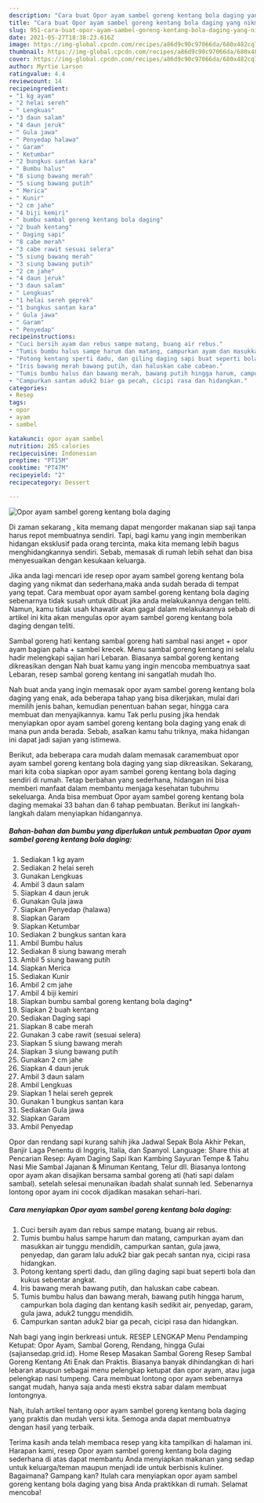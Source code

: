 ```yaml
---
description: "Cara buat Opor ayam sambel goreng kentang bola daging yang nikmat Untuk Jualan"
title: "Cara buat Opor ayam sambel goreng kentang bola daging yang nikmat Untuk Jualan"
slug: 951-cara-buat-opor-ayam-sambel-goreng-kentang-bola-daging-yang-nikmat-untuk-jualan
date: 2021-05-27T18:38:23.616Z
image: https://img-global.cpcdn.com/recipes/a86d9c90c97066da/680x482cq70/opor-ayam-sambel-goreng-kentang-bola-daging-foto-resep-utama.jpg
thumbnail: https://img-global.cpcdn.com/recipes/a86d9c90c97066da/680x482cq70/opor-ayam-sambel-goreng-kentang-bola-daging-foto-resep-utama.jpg
cover: https://img-global.cpcdn.com/recipes/a86d9c90c97066da/680x482cq70/opor-ayam-sambel-goreng-kentang-bola-daging-foto-resep-utama.jpg
author: Myrtie Larson
ratingvalue: 4.4
reviewcount: 14
recipeingredient:
- "1 kg ayam"
- "2 helai sereh"
- " Lengkuas"
- "3 daun salam"
- "4 daun jeruk"
- " Gula jawa"
- " Penyedap halawa"
- " Garam"
- " Ketumbar"
- "2 bungkus santan kara"
- " Bumbu halus"
- "8 siung bawang merah"
- "5 siung bawang putih"
- " Merica"
- " Kunir"
- "2 cm jahe"
- "4 biji kemiri"
- " bumbu sambal goreng kentang bola daging"
- "2 buah kentang"
- " Daging sapi"
- "8 cabe merah"
- "3 cabe rawit sesuai selera"
- "5 siung bawang merah"
- "3 siung bawang putih"
- "2 cm jahe"
- "4 daun jeruk"
- "3 daun salam"
- " Lengkuas"
- "1 helai sereh geprek"
- "1 bungkus santan kara"
- " Gula jawa"
- " Garam"
- " Penyedap"
recipeinstructions:
- "Cuci bersih ayam dan rebus sampe matang, buang air rebus."
- "Tumis bumbu halus sampe harum dan matang, campurkan ayam dan masukkan air tunggu mendidih, campurkan santan, gula jawa, penyedap, dan garam lalu aduk2 biar gak pecah santan nya, cicipi rasa hidangkan."
- "Potong kentang sperti dadu, dan giling daging sapi buat seperti bola dan kukus sebentar angkat."
- "Iris bawang merah bawang putih, dan haluskan cabe cabean."
- "Tumis bumbu halus dan bawang merah, bawang putih hingga harum, campurkan bola daging dan kentang kasih sedikit air, penyedap, garam, gula jawa, aduk2 tunggu mendidih."
- "Campurkan santan aduk2 biar ga pecah, cicipi rasa dan hidangkan."
categories:
- Resep
tags:
- opor
- ayam
- sambel

katakunci: opor ayam sambel 
nutrition: 265 calories
recipecuisine: Indonesian
preptime: "PT15M"
cooktime: "PT47M"
recipeyield: "2"
recipecategory: Dessert

---
```



![Opor ayam sambel goreng kentang bola daging](https://img-global.cpcdn.com/recipes/a86d9c90c97066da/680x482cq70/opor-ayam-sambel-goreng-kentang-bola-daging-foto-resep-utama.jpg)

Di zaman  sekarang , kita memang dapat mengorder makanan siap saji tanpa harus repot membuatnya sendiri. Tapi, bagi kamu yang ingin memberikan hidangan eksklusif pada orang tercinta, maka kita memang lebih bagus menghidangkannya sendiri. Sebab, memasak di rumah lebih sehat dan bisa menyesuaikan dengan kesukaan keluarga.

Jika anda lagi mencari ide resep opor ayam sambel goreng kentang bola daging yang nikmat dan sederhana,maka anda sudah berada di tempat yang tepat. Cara membuat opor ayam sambel goreng kentang bola daging  sebenarnya tidak susah untuk dibuat jika anda melakukannya dengan teliti. Namun, kamu tidak usah khawatir akan gagal dalam melakukannya 
sebab di artikel ini kita akan mengulas opor ayam sambel goreng kentang bola daging dengan teliti.  

Sambal goreng hati kentang sambal goreng hati sambal nasi anget + opor ayam bagian paha + sambel krecek. Menu sambal goreng kentang ini selalu hadir melengkapi sajian hari Lebaran. Biasanya sambal goreng kentang dikreasikan dengan Nah buat kamu yang ingin mencoba membuatnya saat Lebaran, resep sambal goreng kentang ini sangatlah mudah lho.

Nah buat anda yang ingin memasak opor ayam sambel goreng kentang bola daging yang enak, ada beberapa tahap yang bisa dikerjakan, mulai dari memilih jenis bahan, kemudian penentuan bahan segar, hingga cara membuat dan menyajikannya. kamu Tak perlu pusing jika hendak menyiapkan opor ayam sambel goreng kentang bola daging yang enak di mana pun anda berada. Sebab, asalkan kamu  tahu triknya, maka hidangan ini dapat jadi sajian yang istimewa.

Berikut, ada beberapa cara mudah dalam memasak caramembuat opor ayam sambel goreng kentang bola daging yang siap dikreasikan. Sekarang, mari kita coba siapkan opor ayam sambel goreng kentang bola daging sendiri di rumah. Tetap berbahan yang sederhana, hidangan ini bisa memberi manfaat dalam membantu menjaga kesehatan tubuhmu sekeluarga. Anda bisa membuat Opor ayam sambel goreng kentang bola daging memakai 33 bahan dan 6 tahap pembuatan. Berikut ini langkah-langkah dalam menyiapkan hidangannya.

<!--inarticleads1-->

##### Bahan-bahan dan bumbu yang diperlukan untuk pembuatan Opor ayam sambel goreng kentang bola daging:

1. Sediakan 1 kg ayam
1. Sediakan 2 helai sereh
1. Gunakan  Lengkuas
1. Ambil 3 daun salam
1. Siapkan 4 daun jeruk
1. Gunakan  Gula jawa
1. Siapkan  Penyedap (halawa)
1. Siapkan  Garam
1. Siapkan  Ketumbar
1. Sediakan 2 bungkus santan kara
1. Ambil  Bumbu halus
1. Sediakan 8 siung bawang merah
1. Ambil 5 siung bawang putih
1. Siapkan  Merica
1. Sediakan  Kunir
1. Ambil 2 cm jahe
1. Ambil 4 biji kemiri
1. Siapkan  bumbu sambal goreng kentang bola daging*
1. Siapkan 2 buah kentang
1. Sediakan  Daging sapi
1. Siapkan 8 cabe merah
1. Gunakan 3 cabe rawit (sesuai selera)
1. Siapkan 5 siung bawang merah
1. Siapkan 3 siung bawang putih
1. Gunakan 2 cm jahe
1. Siapkan 4 daun jeruk
1. Ambil 3 daun salam
1. Ambil  Lengkuas
1. Siapkan 1 helai sereh geprek
1. Gunakan 1 bungkus santan kara
1. Sediakan  Gula jawa
1. Siapkan  Garam
1. Ambil  Penyedap


Opor dan rendang sapi kurang sahih jika Jadwal Sepak Bola Akhir Pekan, Banjir Laga Penentu di Inggris, Italia, dan Spanyol. Language: Share this at Pencarian Resep: Ayam Daging Sapi Ikan Kambing Sayuran Tempe &amp; Tahu Nasi Mie Sambal Jajanan &amp; Minuman Kentang, Telur dll. Biasanya lontong opor ayam akan disajikan bersama sambal goreng ati (hati sapi dalam sambal). setelah selesai menunaikan ibadah shalat sunnah Ied. Sebenarnya lontong opor ayam ini cocok dijadikan masakan sehari-hari. 

<!--inarticleads2-->

##### Cara menyiapkan Opor ayam sambel goreng kentang bola daging:

1. Cuci bersih ayam dan rebus sampe matang, buang air rebus.
1. Tumis bumbu halus sampe harum dan matang, campurkan ayam dan masukkan air tunggu mendidih, campurkan santan, gula jawa, penyedap, dan garam lalu aduk2 biar gak pecah santan nya, cicipi rasa hidangkan.
1. Potong kentang sperti dadu, dan giling daging sapi buat seperti bola dan kukus sebentar angkat.
1. Iris bawang merah bawang putih, dan haluskan cabe cabean.
1. Tumis bumbu halus dan bawang merah, bawang putih hingga harum, campurkan bola daging dan kentang kasih sedikit air, penyedap, garam, gula jawa, aduk2 tunggu mendidih.
1. Campurkan santan aduk2 biar ga pecah, cicipi rasa dan hidangkan.


Nah bagi yang ingin berkreasi untuk. RESEP LENGKAP Menu Pendamping Ketupat: Opor Ayam, Sambal Goreng, Rendang, hingga Gulai (sajiansedap.grid.id). Home Resep Masakan Sambal Goreng Resep Sambal Goreng Kentang Ati Enak dan Praktis. Biasanya banyak dihindangkan di hari lebaran ataupun sebagai menu pelengkap ketupat dan opor ayam, atau juga pelengkap nasi tumpeng. Cara membuat lontong opor ayam sebenarnya sangat mudah, hanya saja anda mesti ekstra sabar dalam membuat lontongnya. 

Nah, itulah artikel tentang  opor ayam sambel goreng kentang bola daging  yang praktis dan mudah versi kita. Semoga anda dapat membuatnya dengan hasil yang terbaik. 

Terima kasih anda telah membaca resep yang kita tampilkan di halaman ini. Harapan kami, resep  Opor ayam sambel goreng kentang bola daging sederhana di atas dapat membantu Anda menyiapkan makanan yang sedap untuk keluarga/teman maupun menjadi ide untuk berbisnis kuliner. Bagaimana? Gampang kan? Itulah cara menyiapkan opor ayam sambel goreng kentang bola daging yang bisa Anda praktikkan di rumah. Selamat mencoba!

